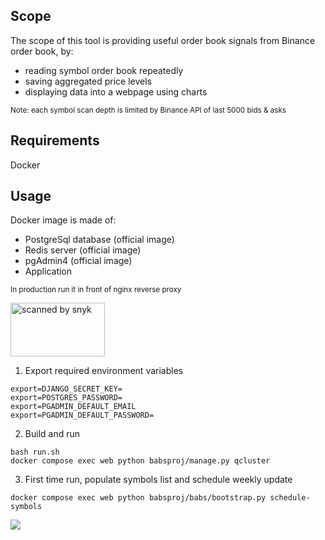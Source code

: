## Scope
The scope of this tool is providing useful order book signals from Binance order book, by:
- reading symbol order book repeatedly
- saving aggregated price levels
- displaying data into a webpage using charts

<sub>Note: each symbol scan depth is limited by Binance API of last 5000 bids & asks</sub>

## Requirements
Docker

## Usage
Docker image is made of:
- PostgreSql database (official image)
- Redis server (official image)
- pgAdmin4 (official image)
- Application

<sub>In production run it in front of nginx reverse proxy</sub>

<img src="https://dl.dropboxusercontent.com/s/is8aj5ld2ywfw6i/scanned-by-snyk.png" alt="scanned by snyk" width="151" height="86"></img>

1. Export required environment variables
```
export=DJANGO_SECRET_KEY=
export=POSTGRES_PASSWORD=
export=PGADMIN_DEFAULT_EMAIL
export=PGADMIN_DEFAULT_PASSWORD=
```
2. Build and run
```
bash run.sh
docker compose exec web python babsproj/manage.py qcluster
```

3. First time run, populate symbols list and schedule weekly update
```
docker compose exec web python babsproj/babs/bootstrap.py schedule-symbols
```

<img src="https://i.imgur.com/kOptWcG.gif"></img>
